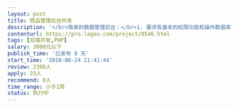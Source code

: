 ```yaml
---                
layout: post       
title: 商品管理后台开发           
description: '</br>简单的数据管理后台：</br>1. 要求有基本的权限功能和操作数据库功能。</br>2. 图片、视频要求上传到阿里云OSS。</br>3. 一些数据的增删改查。</br>'     
contenturl: https://pro.lagou.com/project/8546.html      
tags: [后端开发,PHP]            
salary: 3000元以下          
publish_time: '已发布 8 天'         
start_time: '2018-06-24 21:41:44'           
review: 2398人                   
apply: 23人                   
recommend: 0人                   
time_range: 小于1周              
status: 执行中                  
---                 
```


